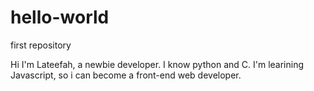 # hello-world
first repository

Hi
I'm Lateefah, a newbie developer.
I know python and C. I'm learining Javascript, so i can become a front-end web developer. 
